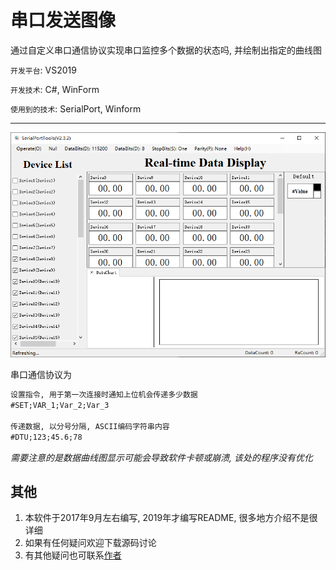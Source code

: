 # 串口发送图像

通过自定义串口通信协议实现串口监控多个数据的状态吗, 并绘制出指定的曲线图

`开发平台`: VS2019

`开发技术`: C#, WinForm

`使用到的技术`: SerialPort, Winform

---

![img](.image/1.png)

串口通信协议为

```txt
设置指令, 用于第一次连接时通知上位机会传递多少数据
#SET;VAR_1;Var_2;Var_3

传递数据, 以分号分隔, ASCII编码字符串内容
#DTU;123;45.6;78
```

*需要注意的是数据曲线图显示可能会导致软件卡顿或崩溃, 该处的程序没有优化*



## 其他

1. 本软件于2017年9月左右编写, 2019年才编写README, 很多地方介绍不是很详细
2. 如果有任何疑问欢迎下载源码讨论
3. 有其他疑问也可联系[作者](maileto:zzudongxiang@163.com)